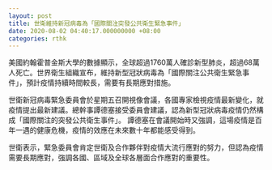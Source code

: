 ```yaml
---
layout: post
title: 世衛維持新冠病毒為「國際關注突發公共衛生緊急事件」
date: 2020-08-02 04:40:17.000000000 +08:00
categories: rthk
---
```


美國約翰霍普金斯大學的數據顯示，全球超過1760萬人確診新型肺炎，超過68萬人死亡。世界衛生組織宣布，維持新型冠狀病毒為「國際關注公共衛生緊急事件」，預計疫情持續時間較長，需要有長期應對措施。

世衛新冠病毒緊急委員會於星期五召開視像會議，各國專家檢視疫情最新變化，就疫情提出最新建議。總幹事譚德塞接受委員會建議，認為新型冠狀病毒疫情仍然構成「國際關注的突發公共衛生事件」。 譚德塞在會議開始時又強調，這場疫情是百年一遇的健康危機，疫情的效應在未來數十年都能感受得到。

世衛表示，緊急委員會肯定世衛及合作夥伴對疫情大流行應對的努力，但認為疫情需要長期應對，強調各國、區域及全球各層面合作應對的重要性。
